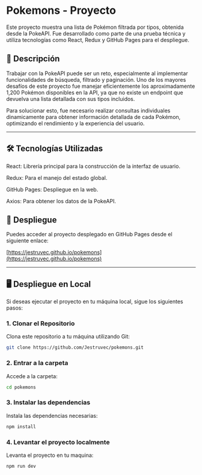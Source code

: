 # Pokemons - Proyecto

Este proyecto muestra una lista de Pokémon filtrada por tipos, obtenida desde la PokeAPI. Fue desarrollado como parte de una prueba técnica y utiliza tecnologías como React, Redux y GitHub Pages para el despliegue.

## 🚀 Descripción

Trabajar con la PokeAPI puede ser un reto, especialmente al implementar funcionalidades de búsqueda, filtrado y paginación. Uno de los mayores desafíos de este proyecto fue manejar eficientemente los aproximadamente 1,200 Pokémon disponibles en la API, ya que no existe un endpoint que devuelva una lista detallada con sus tipos incluidos.

Para solucionar esto, fue necesario realizar consultas individuales dinamicamente para obtener información detallada de cada Pokémon, optimizando el rendimiento y la experiencia del usuario.

---

## 🛠️ Tecnologías Utilizadas

React: Librería principal para la construcción de la interfaz de usuario.

Redux: Para el manejo del estado global.

GitHub Pages: Despliegue en la web.

Axios: Para obtener los datos de la PokeAPI.

## 🚀 Despliegue

Puedes acceder al proyecto desplegado en GitHub Pages desde el siguiente enlace:

[https://jestruvec.github.io/pokemons](https://jestruvec.github.io/pokemons)

---

## 🖥️ Despliegue en Local

Si deseas ejecutar el proyecto en tu máquina local, sigue los siguientes pasos:

### 1. Clonar el Repositorio

Clona este repositorio a tu máquina utilizando Git:

```bash
git clone https://github.com/Jestruvec/pokemons.git

```

### 2. Entrar a la carpeta

Accede a la carpeta:

```bash
cd pokemons

```

### 3. Instalar las dependencias

Instala las dependencias necesarias:

```bash
npm install

```

### 4. Levantar el proyecto localmente

Levanta el proyecto en tu maquina:

```bash
npm run dev

```

